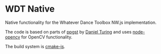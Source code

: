 # WDT Native

Native functionality for the Whatever Dance Toolbox NW.js implementation.

The code is based on parts of [ppgst](https://github.com/dturing/ppgst) by [Daniel Turing](https://github.com/dturing) and uses [node-opencv](https://github.com/peterbraden/node-opencv) for OpenCV functionality.

The build system is [cmake-js](https://github.com/unbornchikken/cmake-js).
